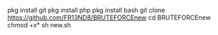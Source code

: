 pkg install git
pkg install php
pkg install bash
git clone
https://github.com/FR13ND8/BRUTEFORCEnew
cd BRUTEFORCEnew
chmod +x*
sh new.sh

